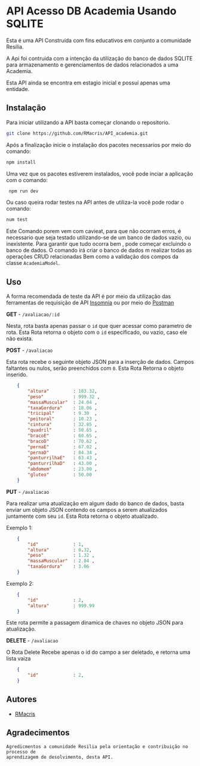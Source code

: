 
# API Acesso DB Academia Usando SQLITE

Esta é uma API Construída com fins educativos em conjunto a comunidade Resilia.

A Api foi contruida com a intenção da utilização do banco de dados SQLITE para 
armazenamento e gerenciamentos de dados relacionados a uma Academia.

Esta API ainda se encontra em estagio inicial e possuí apenas uma entidade.




## Instalação

Para iniciar utilizando a API basta começar clonando o repositorio.
```bash
git clone https://github.com/RMacris/API_academia.git
```
Após a finalização inicie o instalação dos pacotes necessarios por meio do comando:
```bash
npm install
```

Uma vez que os pacotes estiverem instalados, você pode inciar a aplicação com o comando:
```bash
 npm run dev
```
Ou caso queira rodar testes na API antes de utiliza-la você pode rodar o comando:    

```bash
num test
```

Este Comando porem vem com cavieat, para que não ocorram erros, é necessario que seja testado
utilizando-se de um banco de dados vazio, ou inexistente.
Para garantir que tudo ocorra bem , pode começar excluindo o banco de dados.
O comando irá criar o banco de dados m realizar todas as operações CRUD relacionadas
Bem como a validação dos compos da classe `AcademiaModel`.



## Uso

A forma recomendada de teste da API é por meio da utilização das ferramentas de requisição de API [Insomnia](https://insomnia.rest/) ou
por meio do [Postman](https://www.postman.com/downloads/)



**GET** - `/avaliacao/:id` 

Nesta, rota basta apenas passar o `id` que quer acessar como parametro de rota.
Esta Rota retorna o objeto com o `id` especificado, ou vazio, caso ele não exista.

**POST** - `/avaliacao` 

Esta rota recebe o seguinte objeto JSON para a inserção de dados.
Campos faltantes ou nulos, serão preenchidos com `0`.
Esta Rota Retorna o objeto inserido.
```json
	{
        "altura"         : 183.32, 
        "peso"           : 999.32 , 
        "massaMuscular"  : 24.04 ,
        "taxaGordura"    : 18.06 ,
        "tricipal"       : 9.30  ,
        "peitoral"       : 10.23 ,
        "cintura"        : 32.85 ,
        "quadril"        : 50.65 ,
        "bracoE"       	 : 60.65 ,
        "bracoD"       	 : 70.62 ,
        "pernaE"         : 67.02 ,
        "pernaD"         : 84.34 ,
        "panturrilhaE"   : 63.43 ,
        "panturrilhaD"   : 43.00 ,
        "abdomem"        : 23.00 ,
        "gluteo"       	 : 50.00
	} 
``` 

**PUT** - `/avaliacao`

Para realizar uma atualização em algum dado do banco de dados, basta enviar um objeto JSON
contendo os campos a serem atualizados juntamente com seu `id`. Esta Rota retorna o objeto
atualizado.

Exemplo 1:
```json
    {
        "id"             : 1,
        "altura"         : 0.32, 
        "peso"           : 1.32 , 
        "massaMuscular"  : 2.04 ,
        "taxaGordura"    : 3.06
    }
```

Exemplo 2:
```json
    {
        "id"             : 2,
        "altura"         : 999.99 
    }
```
Este rota permite a passagem dinamica de chaves no objeto JSON para atualização.

**DELETE** - `/avaliacao`

O Rota Delete Recebe apenas o id do campo a ser deletado, e retorna uma lista vaiza
```json
    {
        "id"             : 2,
    }
```


## Autores

- [RMacris](https://github.com/RMacris/API_academia)


## Agradecimentos

    Agredicmentos a comunidade Resilia pela orientação e contribuição no processo de 
    aprendizagem de desolvimento, desta API.